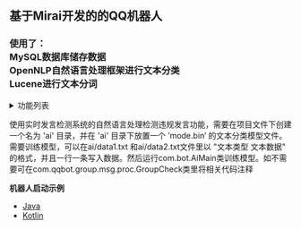 ## 基于Mirai开发的的QQ机器人
### 使用了：<br/>MySQL数据库储存数据<br/>OpenNLP自然语言处理框架进行文本分类<br/>Lucene进行文本分词

<details>
<summary>功能列表</summary>

**主人系统**
- 开机
- 关机
- 加积分

**群主系统**
- 添加群管
- 删除群管
- 群管列表
- 开启发言检测 （未完成）
- 关闭发言检测 （未完成）
- 开启积分系统 （未完成）
- 关闭积分系统 （未完成）
- 开启入群验证 （未完成）
- 关闭入群验证 （未完成）
- 开启入群自动审核 （未完成）
- 关闭入群自动审核 （未完成）

**群管系统**
- 踢
- 踢黑
- 禁言
- 解禁
- 撤回
- 撤回关键词
- 封印
- 解除封印
- 封印列表
- 查询消息记录
- 开启全员禁言
- 关闭全员禁言
- 禁言列表
- 全部解禁
- 清屏

**实时发言检测系统**
- 刷屏检测
- 复读检测
- 一些违规行为检测
- NLP自然语言处理检测违规发言

**积分系统**
- 签到
- 转账
- 我的积分
- 积分排行榜
- kban
- kj
- 抢劫
- 抢劫规则

**其他功能**
- 摸鱼人日历
- 说（文字转语言）
- 实时天气
- 未来天气
- 天气指数
- 日出日落
- 月升月落
- 天气服务由和风天气驱动

</details>

使用实时发言检测系统的自然语言处理检测违规发言功能，需要在项目文件下创建一个名为 'ai' 目录，并在 'ai' 目录下放置一个 ’mode.bin‘ 的文本分类模型文件。需要训练模型，可以在ai/data1.txt 和ai/data2.txt文件里以 "文本类型 文本数据" 的格式，并且一行一条写入数据。然后运行com.bot.AiMain类训练模型。如不需要可在com.qqbot.group.msg.proc.GroupCheck类里将相关代码注释

**机器人启动示例**
- [Java](src/main/java/helloworld/java/HelloWorld.java)
- [Kotlin](src/main/java/helloworld/kotlin/HelloWorld.kt)

